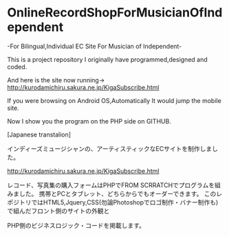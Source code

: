 # OnlineRecordShopForMusicianOfIndependent
-For Bilingual,Individual EC Site For Musician of Independent-

This is a project repository I originally have programmed,designed and coded.

And here is the site now running->
http://kurodamichiru.sakura.ne.jp/KigaSubscribe.html

If you were browsing on Android OS,Automatically It would jump the mobile site.

Now I show you the program on the PHP side on GITHUB.

[Japanese transtalion]

インディーズミュージシャンの、アーティスティックなECサイトを制作しました。

http://kurodamichiru.sakura.ne.jp/KigaSubscribe.html
 
レコード、写真集の購入フォームはPHPでFROM SCRRATCHでプログラムを組みました。
携帯とPCとタブレット、どちらからでもオーダーできます。
このレポジトリではHTML5,Jquery,CSS(勿論Photoshopでロゴ制作・バナー制作も)で組んだフロント側のサイトの外観と

PHP側のビジネスロジック・コードを掲載します。
